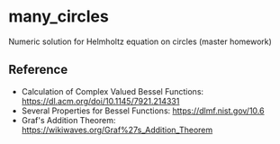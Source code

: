 # many_circles
Numeric solution for Helmholtz equation on circles (master homework)

## Reference
- Calculation of Complex Valued Bessel Functions: https://dl.acm.org/doi/10.1145/7921.214331
- Several Properties for Bessel Functions: https://dlmf.nist.gov/10.6
- Graf's Addition Theorem: https://wikiwaves.org/Graf%27s_Addition_Theorem

